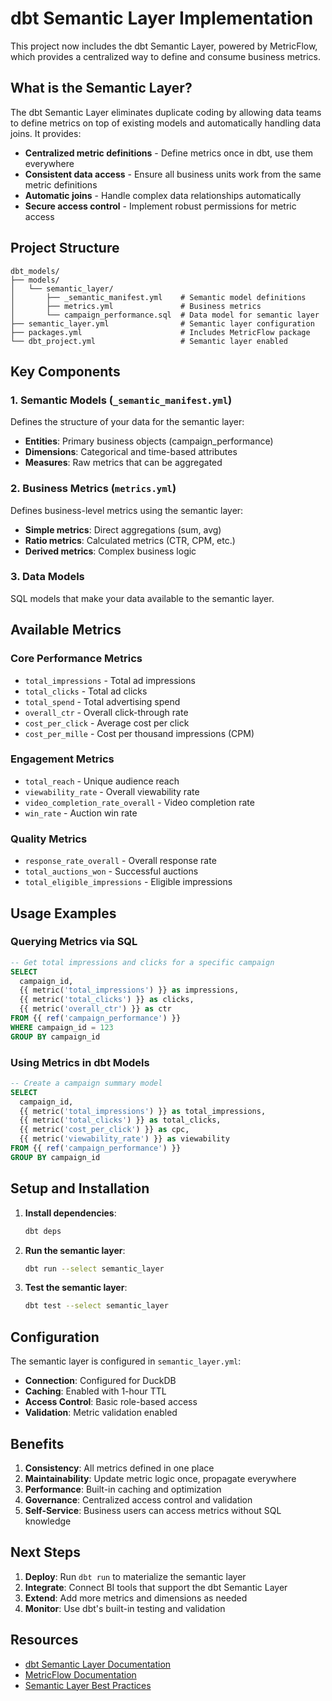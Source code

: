 # dbt Semantic Layer Implementation

This project now includes the dbt Semantic Layer, powered by MetricFlow, which provides a centralized way to define and consume business metrics.

## What is the Semantic Layer?

The dbt Semantic Layer eliminates duplicate coding by allowing data teams to define metrics on top of existing models and automatically handling data joins. It provides:

- **Centralized metric definitions** - Define metrics once in dbt, use them everywhere
- **Consistent data access** - Ensure all business units work from the same metric definitions
- **Automatic joins** - Handle complex data relationships automatically
- **Secure access control** - Implement robust permissions for metric access

## Project Structure

```
dbt_models/
├── models/
│   └── semantic_layer/
│       ├── _semantic_manifest.yml    # Semantic model definitions
│       ├── metrics.yml               # Business metrics
│       └── campaign_performance.sql  # Data model for semantic layer
├── semantic_layer.yml                # Semantic layer configuration
├── packages.yml                      # Includes MetricFlow package
└── dbt_project.yml                   # Semantic layer enabled
```

## Key Components

### 1. Semantic Models (`_semantic_manifest.yml`)
Defines the structure of your data for the semantic layer:
- **Entities**: Primary business objects (campaign_performance)
- **Dimensions**: Categorical and time-based attributes
- **Measures**: Raw metrics that can be aggregated

### 2. Business Metrics (`metrics.yml`)
Defines business-level metrics using the semantic layer:
- **Simple metrics**: Direct aggregations (sum, avg)
- **Ratio metrics**: Calculated metrics (CTR, CPM, etc.)
- **Derived metrics**: Complex business logic

### 3. Data Models
SQL models that make your data available to the semantic layer.

## Available Metrics

### Core Performance Metrics
- `total_impressions` - Total ad impressions
- `total_clicks` - Total ad clicks  
- `total_spend` - Total advertising spend
- `overall_ctr` - Overall click-through rate
- `cost_per_click` - Average cost per click
- `cost_per_mille` - Cost per thousand impressions (CPM)

### Engagement Metrics
- `total_reach` - Unique audience reach
- `viewability_rate` - Overall viewability rate
- `video_completion_rate_overall` - Video completion rate
- `win_rate` - Auction win rate

### Quality Metrics
- `response_rate_overall` - Overall response rate
- `total_auctions_won` - Successful auctions
- `total_eligible_impressions` - Eligible impressions

## Usage Examples

### Querying Metrics via SQL
```sql
-- Get total impressions and clicks for a specific campaign
SELECT 
  campaign_id,
  {{ metric('total_impressions') }} as impressions,
  {{ metric('total_clicks') }} as clicks,
  {{ metric('overall_ctr') }} as ctr
FROM {{ ref('campaign_performance') }}
WHERE campaign_id = 123
GROUP BY campaign_id
```

### Using Metrics in dbt Models
```sql
-- Create a campaign summary model
SELECT 
  campaign_id,
  {{ metric('total_impressions') }} as total_impressions,
  {{ metric('total_clicks') }} as total_clicks,
  {{ metric('cost_per_click') }} as cpc,
  {{ metric('viewability_rate') }} as viewability
FROM {{ ref('campaign_performance') }}
GROUP BY campaign_id
```

## Setup and Installation

1. **Install dependencies**:
   ```bash
   dbt deps
   ```

2. **Run the semantic layer**:
   ```bash
   dbt run --select semantic_layer
   ```

3. **Test the semantic layer**:
   ```bash
   dbt test --select semantic_layer
   ```

## Configuration

The semantic layer is configured in `semantic_layer.yml`:
- **Connection**: Configured for DuckDB
- **Caching**: Enabled with 1-hour TTL
- **Access Control**: Basic role-based access
- **Validation**: Metric validation enabled

## Benefits

1. **Consistency**: All metrics defined in one place
2. **Maintainability**: Update metric logic once, propagate everywhere
3. **Performance**: Built-in caching and optimization
4. **Governance**: Centralized access control and validation
5. **Self-Service**: Business users can access metrics without SQL knowledge

## Next Steps

1. **Deploy**: Run `dbt run` to materialize the semantic layer
2. **Integrate**: Connect BI tools that support the dbt Semantic Layer
3. **Extend**: Add more metrics and dimensions as needed
4. **Monitor**: Use dbt's built-in testing and validation

## Resources

- [dbt Semantic Layer Documentation](https://docs.getdbt.com/docs/use-dbt-semantic-layer/dbt-sl)
- [MetricFlow Documentation](https://docs.getdbt.com/docs/build/metricflow)
- [Semantic Layer Best Practices](https://docs.getdbt.com/docs/guides/best-practices/semantic-layer)
